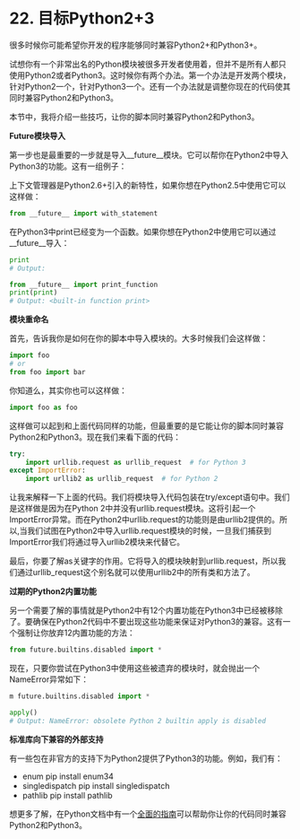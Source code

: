 # 22. 目标Python2+3

很多时候你可能希望你开发的程序能够同时兼容Python2+和Python3+。

试想你有一个非常出名的Python模块被很多开发者使用着，但并不是所有人都只使用Python2或者Python3。这时候你有两个办法。第一个办法是开发两个模块，针对Python2一个，针对Python3一个。还有一个办法就是调整你现在的代码使其同时兼容Python2和Python3。

本节中，我将介绍一些技巧，让你的脚本同时兼容Python2和Python3。

__Future模块导入__

第一步也是最重要的一步就是导入__future__模块。它可以帮你在Python2中导入Python3的功能。这有一组例子：

上下文管理器是Python2.6+引入的新特性，如果你想在Python2.5中使用它可以这样做：
```python
from __future__ import with_statement

```

在Python3中print已经变为一个函数。如果你想在Python2中使用它可以通过__future__导入：

```python
print
# Output:

from __future__ import print_function
print(print)
# Output: <built-in function print>

```

__模块重命名__

首先，告诉我你是如何在你的脚本中导入模块的。大多时候我们会这样做：

```python
import foo 
# or
from foo import bar

```

你知道么，其实你也可以这样做：

```python
import foo as foo

```

这样做可以起到和上面代码同样的功能，但最重要的是它能让你的脚本同时兼容Python2和Python3。现在我们来看下面的代码：

```python
try:
    import urllib.request as urllib_request  # for Python 3
except ImportError:
    import urllib2 as urllib_request  # for Python 2

```

让我来解释一下上面的代码。我们将模块导入代码包装在try/except语句中。我们是这样做是因为在Python 2中并没有urllib.request模块。这将引起一个ImportError异常。而在Python2中urllib.request的功能则是由urllib2提供的。所以,当我们试图在Python2中导入urllib.request模块的时候，一旦我们捕获到ImportError我们将通过导入urllib2模块来代替它。

最后，你要了解as关键字的作用。它将导入的模块映射到urllib.request，所以我们通过urllib_request这个别名就可以使用urllib2中的所有类和方法了。

__过期的Python2内置功能__

另一个需要了解的事情就是Python2中有12个内置功能在Python3中已经被移除了。要确保在Python2代码中不要出现这些功能来保证对Python3的兼容。这有一个强制让你放弃12内置功能的方法：

```python
from future.builtins.disabled import *

```

现在，只要你尝试在Python3中使用这些被遗弃的模块时，就会抛出一个NameError异常如下：

```python
m future.builtins.disabled import *

apply()
# Output: NameError: obsolete Python 2 builtin apply is disabled

```

__标准库向下兼容的外部支持__

有一些包在非官方的支持下为Python2提供了Python3的功能。例如，我们有：

* enum pip install enum34
* singledispatch pip install singledispatch
* pathlib pip install pathlib

想更多了解，在Python文档中有一个[全面的指南](https://docs.python.org/3/howto/pyporting.html)可以帮助你让你的代码同时兼容Python2和Python3。
